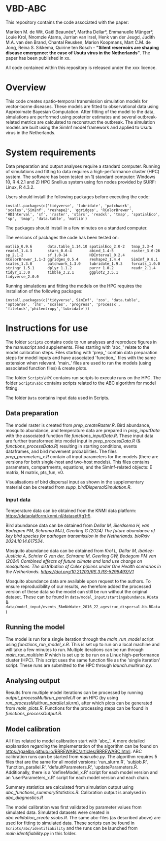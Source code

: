 # VBD-ABC
This repository contains the code associated with the paper:

Mariken M. de Wit, Gaël Beaunée*, Martha Dellar*, Emmanuelle Münger*, Louie Krol, Nnomzie Atama, Jurrian van Irsel, Henk van der Jeugd, Judith M.A. van den Brand, Chantal Reusken, Marion Koopmans, Mart C.M. de Jong, Reina S. Sikkema, Quirine ten Bosch - **"Silent reservoirs are shaping disease emergence: 
the case of Usutu virus in the Netherlands"**. The paper has been published in xx.

All code contained within this repository is released under the xxx licence.

# Overview
This code creates spatio-temporal transmission simulation models for vector-borne diseases. These models are fitted to observational data using Approximate Bayesian Computation. After fitting of the model to the data, simulations are performed using posterior estimates and several outbreak-related metrics are calculated to reconstruct the outbreak. The simulation models are built using the SimInf model framework and applied to Usutu virus in the Netherlands.

# System requirements
Data preparation and output analyses require a standard computer. Running of simulations and fitting to data requires a high-performance cluster (HPC) system.
The software has been tested on 1) standard computer: Windows 10, R 4.2.1 and 2) HPC Snellius system using fcn nodes provided by SURF: Linux, R 4.3.2. 

Users should install the following packages before executing the code:

```
install.packages(c('tidyverse', 'lubridate', 'patchwork', 'scales','SimInf', 'reshape2', 'ggridges', 'RColorBrewer', 'HDInterval', 'sf', 'raster', 'stars', 'readxl', 'tmap', 'spatialEco', 'sp', 'tmap', 'data.table', 'matlib')
```
The packages should install in a few minutes on a standard computer. 

The versions of packages the code has been tested on:
```
matlib_0.9.6       data.table_1.14.10 spatialEco_2.0-2   tmap_3.3-4         readxl_1.4.3       stars_0.6-4        abind_1.4-5        raster_3.6-26      sp_2.1-2           sf_1.0-14          HDInterval_0.2.4   RColorBrewer_1.1-3 ggridges_0.5.4     reshape2_1.4.4     SimInf_9.8.1       scales_1.3.0       patchwork_1.3.0    lubridate_1.9.3    forcats_1.0.0      stringr_1.5.1      dplyr_1.1.2        purrr_1.0.2        readr_2.1.4        tidyr_1.3.0        tibble_3.2.1       ggplot2_3.5.1      tidyverse_2.0.0
```  

Running simulations and fitting the models on the HPC requires the installation of the following packages:
```
install.packages(c('tidyverse', SimInf', 'zoo', 'data.table', 'optparse', 'lhs', 'scales', 'progress', 'processx', 'filelock','philentropy','lubridate'))
``` 

# Instructions for use

The folder `Scripts` contains code to run analyses and reproduce figures in the manuscript and supplements. Files starting with 'abc_' relate to the model calibration steps. Files starting with 'prep_' contain data preparation steps for model inputs and have associated 'function_' files with the same extension when relevant. 'main_' files are used to run the models (using associated function files) & create plots.

The folder `Scripts\HPC` contains run scripts to execute runs on the HPC. The folder `Scripts\abc` contains scripts related to the ABC algorithm for model fitting.

The folder `Data` contains input data used in Scripts.

## Data preparation
The model raster is created from _prep_createRaster.R_. Bird abundance, mosquito abundance, and temperature data are prepared in _prep_inputData_ with the associated function file _functions_inputData.R_.
These input data are further transformed into model input in _prep_processData.R_ (& _functions_processData.R_) resulting in starting conditions, events dataframes, and bird movement probabilities.
The files _prep_parameters_x.R_ contain all input parameters for the models (there are versions for both single-host and two-host models). This files contains parameters, compartments, equations, and the SimInf-related objects: E matrix, N matrix, pts_fun, v0.

Visualisations of bird dispersal input as shown in the supplementary material can be created from _supp_birdDispersalSimulation.R_.

### Input data
Temperature data can be obtained from the KNMI data platform: https://dataplatform.knmi.nl/dataset/tg1-5.

Bird abundance data can be obtained from _Dellar M, Sierdsema H, van Bodegom PM, Schrama MJJ, Geerling G (2024) The future abundance of key bird species for pathogen transmission in the Netherlands. bioRxiv 2024.10.14.617534_.

Mosquito abundance data can be obtained from _Krol L, Dellar M, Ibáñez-Justicia A, Schrier G van der, Schrama M, Geerling GW, Bodegom PM van (2024) Combined effects of future climate and land use change on mosquitoes: The distribution of Culex pipiens under One Health scenarios in the Netherlands. https://doi.org/10.21203/RS.3.RS-5298493/V1_

Mosquito abundance data are available upon request to the authors. To ensure reproducibility of our results, we therefore added the processed version of these data so the model can still be run without the original dataset. These can be found in `data/model_input/startingabundance.RData` & `data/model_input/events_5kmNoWater_2016_22_agestruc_dispersal.bb.RData`)


## Running the model
The model is run for a single iteration through the _main_run_model_ script using _functions_run_model_x.R_. This is set up to run on a local machine and will take a few minutes to run. Multiple iterations can be run through _main_run_multisim.R_ which is set up to be run on a Linux high-performance cluster (HPC). This script uses the same function file as the 'single iteration' script. These runs are submitted to the HPC through _launch.multirun.py_.

## Analysing output
Results from multiple model iterations can be processed by running _output_processMultirun_parallel.R_ on an HPC (by using _run_processMultirun_parallel.slurm_), after which plots can be generated from _main_plots.R_. Functions for the processing steps can be found in _functions_processOutput.R_.

## Model calibration
All files related to model calibration start with 'abc_'.  A more detailed explanation regarding the implementation of the algorithm can be found on https://gaelbn.github.io/BRREWABC/articles/BRREWABC.html. ABC calibration runs can be started from _main.abc.py_. The algorithm requires 5 files that are the same for all model versions: 'run_slurm.R', 'subjob.R', 'function_parallel.R', 'defaultParameters.R', 'updateParameters.R. Additionally, there is a 'defineModel_x.R' script for each model version and an 'userParameters_x.R' script for each model version and each chain. 

Summary statistics are calculated from simulation output using _abc_functions_summaryStatistics.R_. Calibration output is analysed in _abc_diagnostics.R_

The model calibration was first validated by parameter values from simulated data. Simulated datasets were created in _abc.validation_create.ssobs.R_.
The same abc-files (as described above) are used for fitting  to simulated data. These scripts can be found in `Scripts/abc/identifiability` and the runs can be launched from _main.identifiability.py_ in this folder.